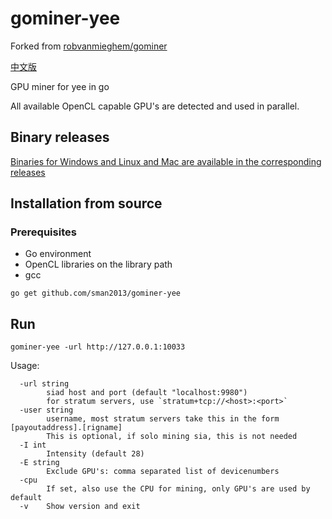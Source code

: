 # gominer-yee
Forked from [robvanmieghem/gominer](https://github.com/robvanmieghem/gominer)

[中文版](https://github.com/sman2013/gominer-yee/blob/master/README_CN.md)

GPU miner for yee in go

All available OpenCL capable GPU's are detected and used in parallel.

## Binary releases

[Binaries for Windows and Linux and Mac are available in the corresponding releases](https://github.com/sman2013/gominer-yee/releases)


## Installation from source

### Prerequisites
- Go environment
- OpenCL libraries on the library path
- gcc

```
go get github.com/sman2013/gominer-yee
```

## Run
```
gominer-yee -url http://127.0.0.1:10033
```

Usage:
```
  -url string
    	siad host and port (default "localhost:9980")
        for stratum servers, use `stratum+tcp://<host>:<port>`
  -user string
        username, most stratum servers take this in the form [payoutaddress].[rigname]
        This is optional, if solo mining sia, this is not needed
  -I int
    	Intensity (default 28)
  -E string
        Exclude GPU's: comma separated list of devicenumbers
  -cpu
    	If set, also use the CPU for mining, only GPU's are used by default
  -v	Show version and exit
```
